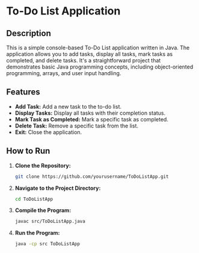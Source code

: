# To-Do List Application

## Description
This is a simple console-based To-Do List application written in Java. The application allows you to add tasks, display all tasks, mark tasks as completed, and delete tasks. It's a straightforward project that demonstrates basic Java programming concepts, including object-oriented programming, arrays, and user input handling.

## Features
- **Add Task:** Add a new task to the to-do list.
- **Display Tasks:** Display all tasks with their completion status.
- **Mark Task as Completed:** Mark a specific task as completed.
- **Delete Task:** Remove a specific task from the list.
- **Exit:** Close the application.

## How to Run
1. **Clone the Repository:**
    ```sh
    git clone https://github.com/yourusername/ToDoListApp.git
    ```

2. **Navigate to the Project Directory:**
    ```sh
    cd ToDoListApp
    ```

3. **Compile the Program:**
    ```sh
    javac src/ToDoListApp.java
    ```

4. **Run the Program:**
    ```sh
    java -cp src ToDoListApp
    ```
